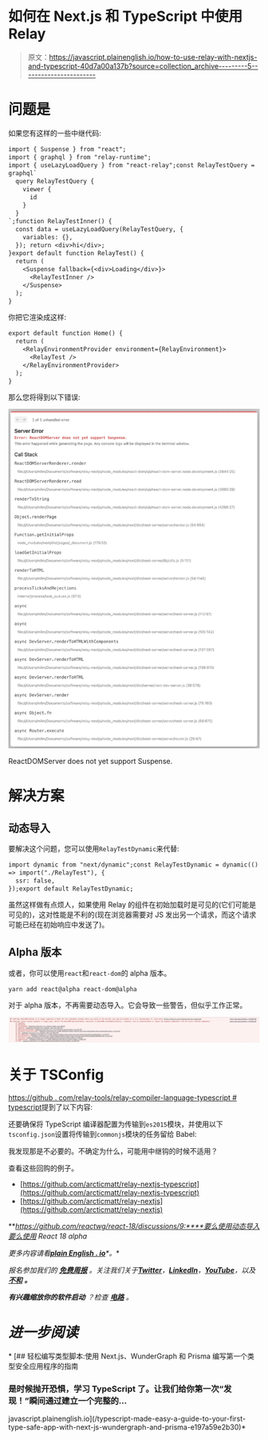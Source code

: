 # 如何在 Next.js 和 TypeScript 中使用 Relay

> 原文：<https://javascript.plainenglish.io/how-to-use-relay-with-nextjs-and-typescript-40d7a00a137b?source=collection_archive---------5----------------------->

# 问题是

如果您有这样的一些中继代码:

```
import { Suspense } from "react";
import { graphql } from "relay-runtime";
import { useLazyLoadQuery } from "react-relay";const RelayTestQuery = graphql`
  query RelayTestQuery {
    viewer {
      id
    }
  }
`;function RelayTestInner() {
  const data = useLazyLoadQuery(RelayTestQuery, {
    variables: {},
  }); return <div>hi</div>;
}export default function RelayTest() {
  return (
    <Suspense fallback={<div>Loading</div>}>
      <RelayTestInner />
    </Suspense>
  );
}
```

你把它渲染成这样:

```
export default function Home() {
  return (
    <RelayEnvironmentProvider environment={RelayEnvironment}>
      <RelayTest />
    </RelayEnvironmentProvider>
  );
}
```

那么您将得到以下错误:

![](img/29fcd2f3f94b7cf368f3e3d550980788.png)

ReactDOMServer does not yet support Suspense.

# 解决方案

## **动态导入**

要解决这个问题，您可以使用`RelayTestDynamic`来代替:

```
import dynamic from "next/dynamic";const RelayTestDynamic = dynamic(() => import("./RelayTest"), {
  ssr: false,
});export default RelayTestDynamic;
```

虽然这样做有点烦人，如果使用 Relay 的组件在初始加载时是可见的(它们可能是可见的)，这对性能是不利的(现在浏览器需要对 JS 发出另一个请求，而这个请求可能已经在初始响应中发送了)。

## **Alpha 版本**

或者，你可以使用`react`和`react-dom`的 alpha 版本。

```
yarn add react@alpha react-dom@alpha
```

对于 alpha 版本，不再需要动态导入。它会导致一些警告，但似乎工作正常。

![](img/83c108f2c46bbf2492d52c4e020584a2.png)

# 关于 TSConfig

[https://github . com/relay-tools/relay-compiler-language-typescript # typescript](https://github.com/relay-tools/relay-compiler-language-typescript#typescript)提到了以下内容:

还要确保将 TypeScript 编译器配置为传输到`es2015`模块，并使用以下`tsconfig.json`设置将传输到`commonjs`模块的任务留给 Babel:

我发现那是不必要的。不确定为什么，可能用中继钩的时候不适用？

查看这些回购的例子。

*   [https://github.com/arcticmatt/relay-nextjs-typescript](https://github.com/arcticmatt/relay-nextjs-typescript)
*   [https://github.com/arcticmatt/relay-nextjs](https://github.com/arcticmatt/relay-nextjs)

***https://github.com/reactwg/react-18/discussions/9:****要么使用动态导入要么使用 React 18 alpha*[](https://github.com/reactwg/react-18/discussions/9)

**更多内容请看*[***plain English . io***](https://plainenglish.io/)*。**

**报名参加我们的* [***免费周报***](http://newsletter.plainenglish.io/) *。关注我们关于*[***Twitter***](https://twitter.com/inPlainEngHQ)，[***LinkedIn***](https://www.linkedin.com/company/inplainenglish/)*，*[***YouTube***](https://www.youtube.com/channel/UCtipWUghju290NWcn8jhyAw)*，以及* [***不和***](https://discord.gg/GtDtUAvyhW) ***。****

****有兴趣缩放你的软件启动*** *？检查* [***电路***](https://circuit.ooo?utm=publication-post-cta) *。**

# *进一步阅读*

*[](/typescript-made-easy-a-guide-to-your-first-type-safe-app-with-next-js-wundergraph-and-prisma-e197a59e2b30) [## 轻松编写类型脚本:使用 Next.js、WunderGraph 和 Prisma 编写第一个类型安全应用程序的指南

### 是时候抛开恐惧，学习 TypeScript 了。让我们给你第一次“发现！”瞬间通过建立一个完整的…

javascript.plainenglish.io](/typescript-made-easy-a-guide-to-your-first-type-safe-app-with-next-js-wundergraph-and-prisma-e197a59e2b30)*